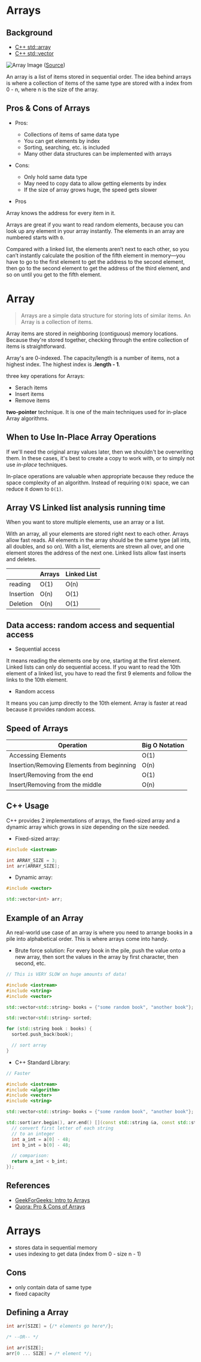 # Arrays

## Background

- [C++ std::array](http://www.cplusplus.com/reference/array/array/)
- [C++ std::vector](http://www.cplusplus.com/reference/vector/vector/)

![Array Image](https://media.geeksforgeeks.org/wp-content/uploads/C-Arrays.jpg)
([Source](https://www.geeksforgeeks.org/c-sharp-arrays/))

An array is a list of items stored in sequential order. The idea behind arrays is where a collection of items of the same type are stored with a index from 0 - n, where n is the size of the array.

## Pros & Cons of Arrays

- Pros:
  - Collections of items of same data type
  - You can get elements by index
  - Sorting, searching, etc. is included
  - Many other data structures can be implemented with arrays
- Cons:
  - Only hold same data type
  - May need to copy data to allow getting elements by index
  - If the size of array grows huge, the speed gets slower


- Pros

Array knows the address for every item in it.

Arrays are great if you want to read random elements, because you can look up any element in your array instantly. The elements in an array are numbered starts with `0`.

Compared with a linked list, the elements aren’t next to each other, so you can’t instantly calculate the position of the fifth element in memory—you have to go to the first element to get the address to the second element, then go to the second element to get the address of the third element, and so on until you get to the fifth element.

# Array

> Arrays are a simple data structure for storing lots of similar items. An Array is a collection of items.

Array items are stored in neighboring (contiguous) memory locations. Because they're stored together, checking through the entire collection of items is straightforward.

Array's are 0-indexed. The capacity/length is a number of items, not a highest index. The highest index is **.length - 1**.

three key operations for Arrays:

- Serach items
- Insert items
- Remove items

**two-pointer** technique. It is one of the main techniques used for in-place Array algorithms.

## When to Use In-Place Array Operations

If we'll need the original array values later, then we shouldn't be overwriting them. In these cases, it's best to create a copy to work with, or to simply not use *in-place* techniques.

In-place operations are valuable when appropriate because they reduce the space complexity of an algorithm. Instead of requiring `O(N)` space, we can reduce it down to `O(1)`.


## Array VS Linked list analysis running time

When you want to store multiple elements, use an array or a list.

With an array, all your elements are stored right next to each other. Arrays allow fast reads. All elements in the array should be the same type (all ints, all doubles, and so on).
With a list, elements are strewn all over, and one element stores the address of the next one. Linked lists allow fast inserts and deletes.

|   | Arrays | Linked List |
|---|---|---|
| reading | O(1) | O(n) |
| Insertion | O(n)| O(1) |
| Deletion | O(n)| O(1) |


## Data access: random access and sequential access

- Sequential access

It means reading the elements one by one, starting at the first element. Linked lists can only do sequential access. If you want to read the 10th element of a linked list, you have to read the first 9 elements and follow the links to the 10th element.

- Random access

It means you can jump directly to the 10th element. Array is faster at read because it provides random access.



## Speed of Arrays

| Operation                                  | Big O Notation |
| ------------------------------------------ | -------------- |
| Accessing Elements                         | O(1)           |
| Insertion/Removing Elements from beginning | O(n)           |
| Insert/Removing from the end               | O(1)           |
| Insert/Removing from the middle            | O(n)           |

## C++ Usage

C++ provides 2 implementations of arrays, the fixed-sized array and a dynamic array which grows in size depending on the size needed.

- Fixed-sized array:

```cpp
#include <iostream>

int ARRAY_SIZE = 3;
int arr[ARRAY_SIZE];
```

- Dynamic array:

```cpp
#include <vector>

std::vector<int> arr;
```

## Example of an Array

An real-world use case of an array is where you need to arrange books in a pile into alphabetical order. This is where arrays come into handy.

- Brute force solution:
  For every book in the pile, push the value onto a new array, then sort the values in the array by first character, then second, etc.

```cpp
// This is VERY SLOW on huge amounts of data!

#include <iostream>
#include <string>
#include <vector>

std::vector<std::string> books = {"some random book", "another book"};

std::vector<std::string> sorted;

for (std::string book : books) {
  sorted.push_back(book);

  // sort array
}
```

- C++ Standard Library:

```cpp
// Faster

#include <iostream>
#include <algorithm>
#include <vector>
#include <string>

std::vector<std::string> books = {"some random book", "another book"};

std::sort(arr.begin(), arr.end() [](const std::string &a, const std::string &b) {
  // convert first letter of each string
  // to an integer
  int a_int = a[0] - 48;
  int b_int = b[0] - 48;

  // comparison:
  return a_int < b_int;
});
```

## References

- [GeekForGeeks: Intro to Arrays](https://www.geeksforgeeks.org/introduction-to-arrays/)
- [Quora: Pro & Cons of Arrays](https://www.quora.com/What-are-the-pros-and-cons-of-arrays-in-C-programming-language#:~:text=The%20pros%20are%3A%20you%20need,pass%20the%20right%20size%2Flength.)

# Arrays

- stores data in sequential memory
- uses indexing to get data (index from 0 - size n - 1)

## Cons

- only contain data of same type
- fixed capacity

## Defining a Array

```cpp
int arr[SIZE] = {/* elements go here*/};

/* --OR-- */

int arr[SIZE];
arr[0 ... SIZE] = /* element */;
```
